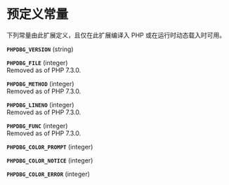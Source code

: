 预定义常量
==========

下列常量由此扩展定义，且仅在此扩展编译入 PHP 或在运行时动态载入时可用。

**`PHPDBG_VERSION`** (<span class="type">string</span>)  
<span class="simpara"> </span>

**`PHPDBG_FILE`** (<span class="type">integer</span>)  
<span class="simpara"> Removed as of PHP 7.3.0. </span>

**`PHPDBG_METHOD`** (<span class="type">integer</span>)  
<span class="simpara"> Removed as of PHP 7.3.0. </span>

**`PHPDBG_LINENO`** (<span class="type">integer</span>)  
<span class="simpara"> Removed as of PHP 7.3.0. </span>

**`PHPDBG_FUNC`** (<span class="type">integer</span>)  
<span class="simpara"> Removed as of PHP 7.3.0. </span>

**`PHPDBG_COLOR_PROMPT`** (<span class="type">integer</span>)  
<span class="simpara"> </span>

**`PHPDBG_COLOR_NOTICE`** (<span class="type">integer</span>)  
<span class="simpara"> </span>

**`PHPDBG_COLOR_ERROR`** (<span class="type">integer</span>)  
<span class="simpara"> </span>
